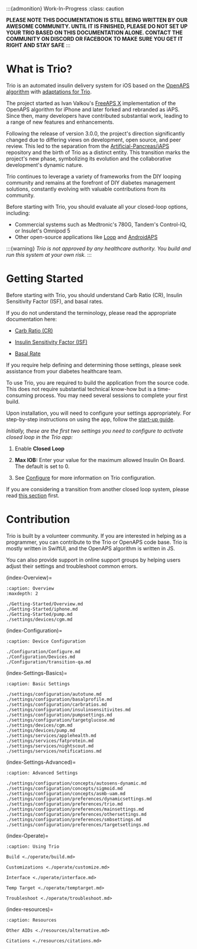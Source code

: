 :::{admonition} Work-In-Progress
:class: caution

**PLEASE NOTE THIS DOCUMENTATION IS STILL BEING WRITTEN BY OUR AWESOME COMMUNITY. UNTIL IT IS FINISHED, PLEASE DO NOT SET UP YOUR TRIO BASED ON THIS DOCUMENTATION ALONE. CONTACT THE COMMUNITY ON DISCORD OR FACEBOOK TO MAKE SURE YOU GET IT RIGHT AND STAY SAFE**
:::

# What is Trio?
Trio is an automated insulin delivery system for iOS based on the [OpenAPS algorithm](https://github.com/OpenAPS/oref0) with [adaptations for Trio](https://github.com/nightscout/trio-oref).

The project started as Ivan Valkou's [FreeAPS X](https://github.com/ivalkou/freeaps) implementation of the OpenAPS algorithm for iPhone and later forked and rebranded as iAPS.
Since then, many developers have contributed substantial work, leading to a range of new features and enhancements.

Following the release of version 3.0.0, the project's direction significantly changed due to differing views on development, open source, and peer review. This led to the separation from the [Artificial-Pancreas/iAPS](https://github.com/Artificial-Pancreas/iAPS) repository and the birth of Trio as a distinct entity. This transition marks the project's new phase, symbolizing its evolution and the collaborative development's dynamic nature.

Trio continues to leverage a variety of frameworks from the DIY looping community and remains at the forefront of DIY diabetes management solutions, constantly evolving with valuable contributions from its community.

Before starting with Trio, you should evaluate all your closed-loop options, including:

* Commercial systems such as Medtronic's 780G, Tandem's Control-IQ, or Insulet's Omnipod 5
* Other open-source applications like [Loop](https://loopkit.github.io/loopdocs/) and [AndroidAPS](https://androidaps.readthedocs.io/)

:::{warning}
_Trio is not approved by any healthcare authority. You build and run this system at your own risk._
:::

# Getting Started
Before starting with Trio, you should understand Carb Ratio (CR), Insulin Sensitivity Factor (ISF), and basal rates.

If you do not understand the terminology, please read the appropriate documentation here:

- [Carb Ratio (CR)](./settings/configuration/carbratios.md#insulin-carbohydrate-ratio)

- [Insulin Sensitivity Factor (ISF)](./settings/configuration/insulinsensitivities.md#insulin-sensitivity-factor)

- [Basal Rate](./settings/configuration/basalprofile.md#basal-profile)

If you require help defining and determining those settings, please seek assistance from your diabetes healthcare team.

To use Trio, you are required to build the application from the source code. This does not require substantial technical know-how but is a time-consuming process. You may need several sessions to complete your first build.

Upon installation, you will need to configure your settings appropriately. For step-by-step instructions on using the app, follow the [start-up guide](http://diy-trio.org/start-up-guide).

_Initially, these are the first two settings you need to configure to activate closed loop in the Trio app:_

1. Enable **Closed Loop**

2. **Max IOB:** Enter your value for the maximum allowed Insulin On Board. The default is set to 0.
3. See [Configure](/docs/EN/Configuration/Configure.md#device-configuration) for more information on Trio configuration.

If you are considering a transition from another closed loop system, please read [this section](/docs/EN/Configuration/transition-qa.md) first.

# Contribution
Trio is built by a volunteer community. If you are interested in helping as a programmer, you can contribute to the Trio or OpenAPS code base. Trio is mostly written in SwiftUI, and the OpenAPS algorithm is written in JS.

You can also provide support in online support groups by helping users adjust their settings and troubleshoot common errors.


(index-Overview)=

```{toctree}
:caption: Overview
:maxdepth: 2

./Getting-Started/Overview.md
./Getting-Started/iphone.md
./Getting-Started/pump.md
./settings/devices/cgm.md

```
<!---

(index-Analyze)=

```{toctree}
:caption: Analyze

./Analyze/EvaluateBasal.md
./Analyze/EvaluateCR.md

```
--->
(index-Configuration)=

```{toctree}
:caption: Device Configuration

./Configuration/Configure.md
./Configuration/Devices.md
./Configuration/transition-qa.md

```
(index-Settings-Basics)=

```{toctree}
:caption: Basic Settings

./settings/configuration/autotune.md
./settings/configuration/basalprofile.md
./settings/configuration/carbratios.md
./settings/configuration/insulinsensitivites.md
./settings/configuration/pumpsettings.md
./settings/configuration/targetglucose.md
./settings/devices/cgm.md
./settings/devices/pump.md
./settings/services/applehealth.md
./settings/services/fatprotein.md
./settings/services/nightscout.md
./settings/services/notifications.md

```

(index-Settings-Advanced)=

```{toctree}
:caption: Advanced Settings

./settings/configuration/concepts/autosens-dynamic.md
./settings/configuration/concepts/sigmoid.md
./settings/configuration/concepts/asmb-uam.md
./settings/configuration/preferences/dynamicsettings.md
./settings/configuration/preferences/trio.md
./settings/configuration/preferences/mainsettings.md
./settings/configuration/preferences/othersettings.md
./settings/configuration/preferences/smbsettings.md
./settings/configuration/preferences/targetsettings.md

```

(index-Operate)=

```{toctree}
:caption: Using Trio

Build <./operate/build.md>

Customizations <./operate/customize.md>

Interface <./operate/interface.md>

Temp Target <./operate/temptarget.md>

Troubleshoot <./operate/troubleshoot.md>

```


(index-resources)=

```{toctree}
:caption: Resources

Other AIDs <./resources/alternative.md>

Citations <./resources/citations.md>

```


